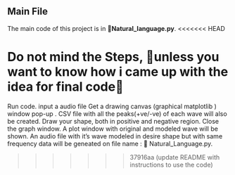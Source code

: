 ## Main File
The main code of this project is in **🍘Natural_language.py**.
<<<<<<< HEAD
##
Do not mind the Steps, 🍘unless you want to know how i came up with the idea for final code🍘
=======
Run code.
input a audio file
Get a drawing canvas (graphical matplotlib ) window pop-up .
CSV file with all the peaks(+ve/-ve) of each wave will also be created.
Draw your shape, both in positive and negative region.
Close the graph window.
A plot window with original and modeled wave will be shown.
An audio file with it’s wave modeled in desire shape but with same frequency  data will be geneated on file name : 🍘   Natural_Language.py.
>>>>>>> 37916aa (update README with instructions to use the code)
